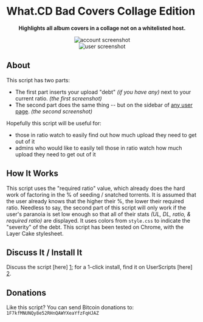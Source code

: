 <p align="center"><h1>What.CD Bad Covers Collage Edition</h1></p>

<p align="center"><b>Highlights all album covers in a collage not on a whitelisted host.</b></p>

<p align="center">
  <img src="https://raw.github.com/Wingman4l7/debtcalc/master/debtcalc_my.png" alt="account screenshot"/>
<BR>
  <img src="https://raw.github.com/Wingman4l7/debtcalc/master/debtcalc_user.png" alt="user screenshot"/>
</p>

About
-----
This script has two parts:

  - The first part inserts your upload "debt" *(if you have any)* next to your current ratio. *(the first screenshot)* 
  - The second part does the same thing -- but on the sidebar of <u>any user page</u>. *(the second screenshot)*

Hopefully this script will be useful for:

  - those in ratio watch to easily find out how much upload they need to get out of it
  - admins who would like to easily tell those in ratio watch how much upload they need to get out of it

How It Works
------------
This script uses the "required ratio" value, which already does the hard work of factoring in the % of seeding / snatched torrents. It is assumed that the user already knows that the higher their %, the lower their required ratio. Needless to say, the second part of this script will only work if the user's paranoia is set low enough so that all of their stats *(UL, DL, ratio, & required ratio)* are displayed. It uses colors from `style.css` to indicate the "severity" of the debt.
This script has been tested on Chrome, with the Layer Cake stylesheet.

Discuss It / Install It
-----------------------
Discuss the script [here] [1]; for a 1-click install, find it on UserScripts [here] [2].

  [1]: https://what.cd/forums.php?action=viewthread&threadid=171416
  [2]: http://userscripts.org/scripts/show/162954

Donations
---------
Like this script?  You can send Bitcoin donations to: `1F7kfMNUNQy8e52RHnQAWYXeaYfzFqHJAZ`